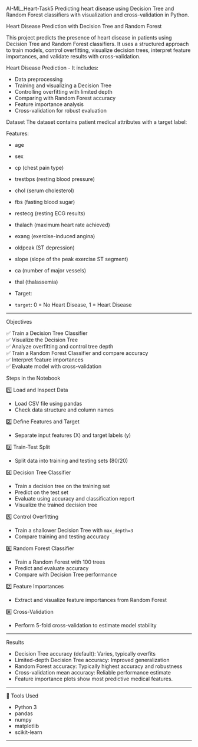 AI-ML_Heart-Task5
Predicting heart disease using Decision Tree and Random Forest classifiers with visualization and cross-validation in Python.

Heart Disease Prediction with Decision Tree and Random Forest

This project predicts the presence of heart disease in patients using Decision Tree and Random Forest classifiers. It uses a structured approach to train models, control overfitting, visualize decision trees, interpret feature importances, and validate results with cross-validation.

Heart Disease Prediction - It includes:
- Data preprocessing
- Training and visualizing a Decision Tree
- Controlling overfitting with limited depth
- Comparing with Random Forest accuracy
- Feature importance analysis
- Cross-validation for robust evaluation


Dataset 
The dataset contains patient medical attributes with a target label:

  Features:
  - age
  - sex
  - cp (chest pain type)
  - trestbps (resting blood pressure)
  - chol (serum cholesterol)
  - fbs (fasting blood sugar)
  - restecg (resting ECG results)
  - thalach (maximum heart rate achieved)
  - exang (exercise-induced angina)
  - oldpeak (ST depression)
  - slope (slope of the peak exercise ST segment)
  - ca (number of major vessels)
  - thal (thalassemia)
  
  - Target:
  - `target`: 0 = No Heart Disease, 1 = Heart Disease

---

Objectives

✅ Train a Decision Tree Classifier  
✅ Visualize the Decision Tree  
✅ Analyze overfitting and control tree depth  
✅ Train a Random Forest Classifier and compare accuracy  
✅ Interpret feature importances  
✅ Evaluate model with cross-validation  


Steps in the Notebook

1️⃣ Load and Inspect Data
- Load CSV file using pandas
- Check data structure and column names

2️⃣ Define Features and Target
- Separate input features (X) and target labels (y)

3️⃣ Train-Test Split
- Split data into training and testing sets (80/20)

4️⃣ Decision Tree Classifier
- Train a decision tree on the training set
- Predict on the test set
- Evaluate using accuracy and classification report
- Visualize the trained decision tree

5️⃣ Control Overfitting
- Train a shallower Decision Tree with `max_depth=3`
- Compare training and testing accuracy

6️⃣ Random Forest Classifier
- Train a Random Forest with 100 trees
- Predict and evaluate accuracy
- Compare with Decision Tree performance

7️⃣ Feature Importances
- Extract and visualize feature importances from Random Forest

8️⃣ Cross-Validation
- Perform 5-fold cross-validation to estimate model stability

---

Results

- Decision Tree accuracy (default): Varies, typically overfits
- Limited-depth Decision Tree accuracy: Improved generalization
- Random Forest accuracy: Typically highest accuracy and robustness
- Cross-validation mean accuracy: Reliable performance estimate
- Feature importance plots show most predictive medical features.

---

📌 Tools Used

- Python 3
- pandas
- numpy
- matplotlib
- scikit-learn

---
